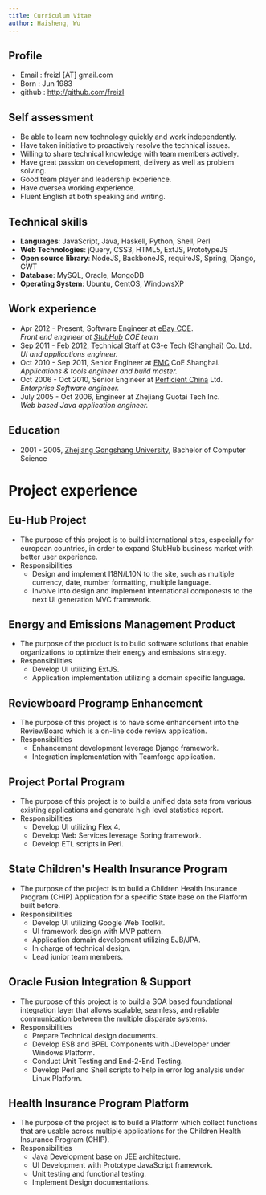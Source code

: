 ```yaml
---
title: Curriculum Vitae
author: Haisheng, Wu
---
```


## Profile
  - Email       : freizl [AT] gmail.com
  - Born        : Jun 1983
  - github      : http://github.com/freizl

## Self assessment
  - Be able to learn new technology quickly and work independently.
  - Have taken initiative to proactively resolve the technical issues.
  - Willing to share technical knowledge with team members actively.
  - Have great passion on development, delivery as well as problem solving.
  - Good team player and leadership experience.
  - Have oversea working experience.
  - Fluent English at both speaking and writing.

## Technical skills
  - **Languages**: JavaScript, Java, Haskell, Python, Shell, Perl
  - **Web Technologies**: jQuery, CSS3, HTML5, ExtJS, PrototypeJS
  - **Open source library**: NodeJS, BackboneJS, requireJS, Spring, Django, GWT
  - **Database**: MySQL, Oracle, MongoDB
  - **Operating System**: Ubuntu, CentOS, WindowsXP

## Work experience
  - Apr 2012 - Present, Software Engineer at [eBay COE].\
    *Front end engineer at [StubHub] COE team*
  - Sep 2011 - Feb 2012, Technical Staff at [C3-e] Tech (Shanghai) Co.
    Ltd.\
    *UI and applications engineer.*
  - Oct 2010 - Sep 2011, Senior Engineer at [EMC] CoE Shanghai.\
    *Applications & tools engineer and build master.*
  - Oct 2006 - Oct 2010, Senior Engineer at [Perficient China] Ltd.\
    *Enterprise Software engineer.*
  - July 2005 - Oct 2006, Engineer at Zhejiang Guotai Tech Inc.\
    *Web based Java application engineer.*

[StubHub]: http://www.stubhub.com/
[eBay COE]: http://wwww.ebay.com/
[C3-e]: http://www.c3-e.com/
[EMC]: http://www.emc.com/
[Perficient China]: http://www.perficient.com/About/Locations/China

## Education
  - 2001 - 2005, [Zhejiang Gongshang University], Bachelor of Computer Science

[Zhejiang Gongshang University]: http://www.zjgsu.edu.cn/

# Project experience

## Eu-Hub Project
  + The purpose of this project is to build international sites, especially for
    european countries, in order to expand StubHub business market with better user experience.
  + Responsibilities
    + Design and implement I18N/L10N to the site, such as multiple currency, date,
      number formatting, multiple language.
    + Involve into design and implement international componests to the next UI
      generation MVC framework.

## Energy and Emissions Management Product
  + The purpose of the product is to build software solutions that
    enable organizations to optimize their energy and emissions strategy.
  + Responsibilities
    - Develop UI utilizing ExtJS.
    - Application implementation utilizing a domain specific language.

## Reviewboard Programp Enhancement
  + The purpose of this project is to have some enhancement into the
    ReviewBoard which is a on-line code review application.
  + Responsibilities
    - Enhancement development leverage Django framework.
    - Integration implementation with Teamforge application.

## Project Portal Program
  + The purpose of this project is to build a unified data sets from
    various existing applications and generate high level statistics
    report.
  + Responsibilities
    - Develop UI utilizing Flex 4.
    - Develop Web Services leverage Spring framework.
    - Develop ETL scripts in Perl.

## State Children's Health Insurance Program
  + The purpose of the project is to build a Children Health
    Insurance Program (CHIP) Application for a specific State base
    on the Platform built before.
  + Responsibilities
    - Develop UI utilizing Google Web Toolkit.
    - UI framework design with MVP pattern.
    - Application domain development utilizing EJB/JPA.
    - In charge of technical design.
    - Lead junior team members.

## Oracle Fusion Integration & Support
  + The purpose of this project is to build a SOA based foundational
    integration layer that allows scalable, seamless, and reliable
    communication between the multiple disparate systems.
  + Responsibilities
    - Prepare Technical design documents.
    - Develop ESB and BPEL Components with JDeveloper under Windows Platform.
    - Conduct Unit Testing and End-2-End Testing.
    - Develop Perl and Shell scripts to help in error log analysis under
      Linux Platform.

## Health Insurance Program Platform
  + The purpose of the project is to build a Platform which collect
    functions that are usable across multiple applications for the
    Children Health Insurance Program (CHIP).
  + Responsibilities
    - Java Development base on JEE architecture.
    - UI Development with Prototype JavaScript framework.
    - Unit testing and functional testing.
    - Implement Design documentations.
